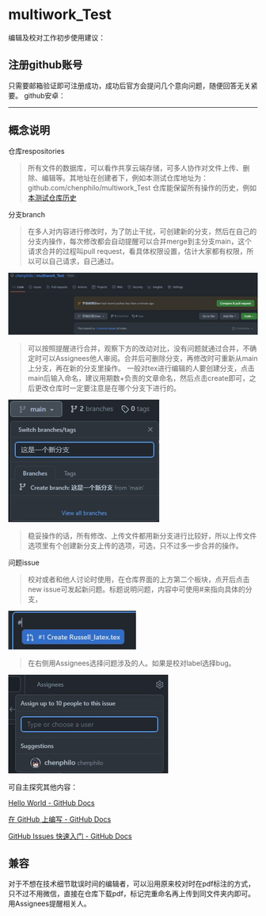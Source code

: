 # multiwork_Test

编辑及校对工作初步使用建议：

## 注册github账号
只需要邮箱验证即可注册成功，成功后官方会提问几个意向问题，随便回答无关紧要。
github安卓：


---
## 概念说明

仓库respositories

> 所有文件的数据库，可以看作共享云端存储，可多人协作对文件上传、删除、编辑等。其地址在创建者下，例如本测试仓库地址为： github.com/chenphilo/multiwork_Test
> 仓库能保留所有操作的历史，例如 [本测试仓库历史](https://github.com/wakakap/multiwork_Test/network)

分支branch

> 在多人对内容进行修改时，为了防止干扰，可创建新的分支，然后在自己的分支内操作，每次修改都会自动提醒可以合并merge到主分支main，这个请求合并的过程叫pull request，看具体权限设置，估计大家都有权限，所以可以自己请求，自己通过。

![image](https://github.com/chenphilo/multiwork_Test/blob/%E7%BD%97%E7%B4%A0%E7%9A%84%E7%90%86%E8%AE%BAtex/pic/pull.jpg)

> 可以按照提醒进行合并，观察下方的改动对比，没有问题就通过合并，不确定时可以Assignees他人审阅。合并后可删除分支，再修改时可重新从main上分支，再在新的分支里操作。
> 一般对tex进行编辑的人要创建分支，点击main后输入命名，建议用期数+负责的文章命名，然后点击create即可，之后更改仓库时一定要注意是在哪个分支下进行的。

![image](https://github.com/chenphilo/multiwork_Test/blob/main/pic/%E5%88%86%E6%94%AF%E7%9A%84%E5%88%9B%E5%BB%BA.jpg)

> 稳妥操作的话，所有修改、上传文件都用新分支进行比较好，所以上传文件选项里有个创建新分支上传的选项，可选，只不过多一步合并的操作。
> 
问题issue

> 校对或者和他人讨论时使用，在仓库界面的上方第二个板块，点开后点击new issue可发起新问题。标题说明问题，内容中可使用#来指向具体的分支，

![image](https://github.com/chenphilo/multiwork_Test/blob/main/pic/%E4%BA%95%E5%8F%B7.jpg)

> 在右侧用Assignees选择问题涉及的人。如果是校对label选择bug。
> 
![image](https://github.com/chenphilo/multiwork_Test/blob/main/pic/Assignees.jpg)

可自主探究其他内容：

[Hello World - GitHub Docs](https://docs.github.com/cn/get-started/quickstart/hello-world)

[在 GitHub 上编写 - GitHub Docs](https://docs.github.com/cn/get-started/writing-on-github)

[GitHub Issues 快速入门 - GitHub Docs](https://docs.github.com/cn/issues/tracking-your-work-with-issues/quickstart)

## 兼容

对于不想在技术细节耽误时间的编辑者，可以沿用原来校对时在pdf标注的方式，只不过不用微信，直接在仓库下载pdf，标记完重命名再上传到同文件夹内即可。用Assignees提醒相关人。

